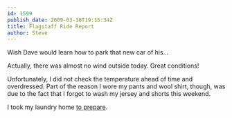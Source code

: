```yaml
---
id: 1599
publish_date: 2009-03-16T19:15:34Z
title: Flagstaff Ride Report
author: Steve
---
```

  
Wish Dave would learn how to park that new car of his...

Actually, there was almost no wind outside today. Great conditions!

Unfortunately, I did not check the temperature ahead of time and overdressed. Part of the reason I wore my pants and wool shirt, though, was due to the fact that I forgot to wash my jersey and shorts this weekend.

I took my laundry home [to prepare](http://www.flagstafffrenzy.org/wp-content/uploads/2009/03/churchsign.jpg).